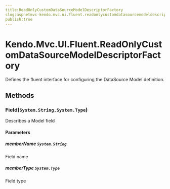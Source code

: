 ```yaml
---
title:ReadOnlyCustomDataSourceModelDescriptorFactory
slug:aspnetmvc-kendo.mvc.ui.fluent.readonlycustomdatasourcemodeldescriptorfactory
publish:true
---
```


# Kendo.Mvc.UI.Fluent.ReadOnlyCustomDataSourceModelDescriptorFactory
Defines the fluent interface for configuring the DataSource Model definition.



## Methods

### Field(`System.String,System.Type`)
Describes a Model field


#### Parameters

##### memberName `System.String`
Field name

##### memberType `System.Type`
Field type






